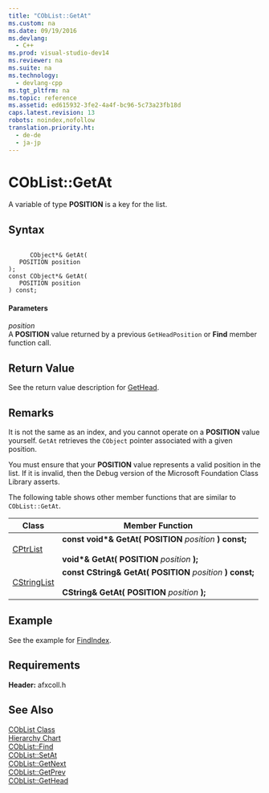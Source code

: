 ```yaml
---
title: "CObList::GetAt"
ms.custom: na
ms.date: 09/19/2016
ms.devlang: 
  - C++
ms.prod: visual-studio-dev14
ms.reviewer: na
ms.suite: na
ms.technology: 
  - devlang-cpp
ms.tgt_pltfrm: na
ms.topic: reference
ms.assetid: ed615932-3fe2-4a4f-bc96-5c73a23fb18d
caps.latest.revision: 13
robots: noindex,nofollow
translation.priority.ht: 
  - de-de
  - ja-jp
---
```

# CObList::GetAt
A variable of type **POSITION** is a key for the list.  
  
## Syntax  
  
```  
  
      CObject*& GetAt(  
   POSITION position   
);  
const CObject*& GetAt(   
   POSITION position    
) const;  
```  
  
#### Parameters  
 *position*  
 A **POSITION** value returned by a previous `GetHeadPosition` or **Find** member function call.  
  
## Return Value  
 See the return value description for [GetHead](../vs140/CObList--GetHead.md).  
  
## Remarks  
 It is not the same as an index, and you cannot operate on a **POSITION** value yourself. `GetAt` retrieves the `CObject` pointer associated with a given position.  
  
 You must ensure that your **POSITION** value represents a valid position in the list. If it is invalid, then the Debug version of the Microsoft Foundation Class Library asserts.  
  
 The following table shows other member functions that are similar to `CObList::GetAt`.  
  
|Class|Member Function|  
|-----------|---------------------|  
|[CPtrList](../vs140/CPtrList-Class.md)|**const void\*& GetAt( POSITION**  *position*  **) const;**<br /><br /> **void\*& GetAt( POSITION**  *position*  **);**|  
|[CStringList](../vs140/CStringList-Class.md)|**const CString& GetAt( POSITION**  *position*  **) const;**<br /><br /> **CString& GetAt( POSITION**  *position*  **);**|  
  
## Example  
 See the example for [FindIndex](../vs140/CObList--FindIndex.md).  
  
## Requirements  
 **Header:** afxcoll.h  
  
## See Also  
 [CObList Class](../vs140/CObList-Class.md)   
 [Hierarchy Chart](../vs140/Hierarchy-Chart.md)   
 [CObList::Find](../vs140/CObList--Find.md)   
 [CObList::SetAt](../vs140/CObList--SetAt.md)   
 [CObList::GetNext](../vs140/CObList--GetNext.md)   
 [CObList::GetPrev](../vs140/CObList--GetPrev.md)   
 [CObList::GetHead](../vs140/CObList--GetHead.md)